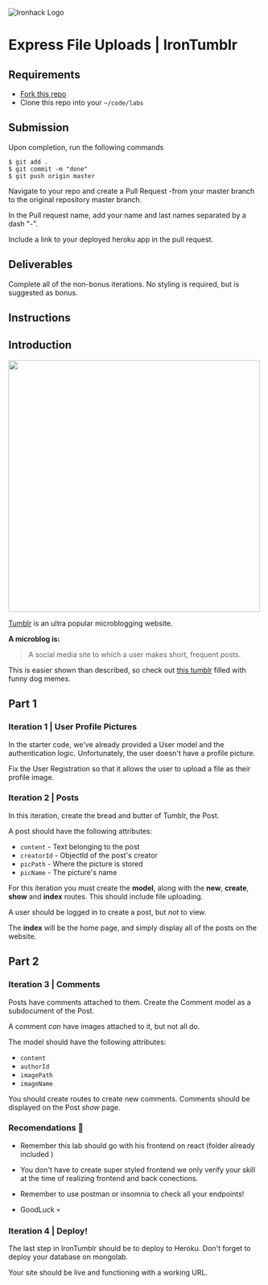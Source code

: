 ![Ironhack Logo](https://i.imgur.com/1QgrNNw.png)
# Express File Uploads | IronTumblr

## Requirements

- [Fork this repo](https://guides.github.com/activities/forking/)
- Clone this repo into your `~/code/labs`

## Submission

Upon completion, run the following commands

```
$ git add .
$ git commit -m "done"
$ git push origin master
```
Navigate to your repo and create a Pull Request -from your master branch to the original repository master branch.

In the Pull request name, add your name and last names separated by a dash "-".

Include a link to your deployed heroku app in the pull request.

## Deliverables

Complete all of the non-bonus iterations. No styling is required, but is suggested as bonus.


## Instructions

## Introduction

<img src="https://s3-eu-west-1.amazonaws.com/ih-materials/uploads/upload_c0b2a46765e63ac8ac589835f7bb92ea.png" width="500px">

[Tumblr](tumblr.com) is an ultra popular microblogging website.

**A microblog is:**

> A social media site to which a user makes short, frequent posts.

This is easier shown than described, so check out [this tumblr](http://bestdogmemes.tumblr.com/) filled with funny dog memes.
## Part 1
### Iteration 1 | User Profile Pictures

In the starter code, we've already provided a User model and the authentication logic. Unfortunately, the user doesn't have a profile picture.

Fix the User Registration so that it allows the user to upload a file as their profile image.

### Iteration 2 | Posts

In this iteration, create the bread and butter of Tumblr, the Post.

A post should have the following attributes:

- `content` - Text belonging to the post
- `creatorId` - ObjectId of the post's creator
- `picPath` - Where the picture is stored
- `picName` - The picture's name

For this iteration you must create the **model**, along with the **new**, **create**, **show** and **index** routes. This should include file uploading.

A user should be logged in to create a post, but *not* to view.

The **index** will be the home page, and simply display all of the posts on the website.

## Part 2

### Iteration 3 | Comments

Posts have comments attached to them. Create the Comment model as a subdocument of the Post.

A comment *can* have images attached to it, but not all do.

The model should have the following attributes:

- `content`
- `authorId`
- `imagePath`
- `imageName`

You should create routes to create new comments. Comments should be displayed on the Post *show* page.

### Recomendations :construction:
- Remember this lab should go with his frontend on react (folder already included ) 

- You don't have to create super styled frontend we only verify your skill at the time of realizing frontend and back conections.


- Remember to use postman or insomnia to check all your endpoints! 


- GoodLuck :skull:  

### Iteration 4 | Deploy!

The last step in IronTumblr should be to deploy to Heroku. Don't forget to deploy your database on mongolab.

Your site should be live and functioning with a working URL.
